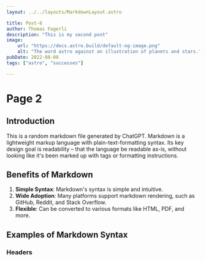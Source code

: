 ```yaml
---
layout: ../../layouts/MarkdownLayout.astro

title: Post-6
author: Thomas Fagerli
description: "This is my second post"
image:
    url: "https://docs.astro.build/default-og-image.png"
    alt: "The word astro against an illustration of planets and stars."
pubDate: 2022-08-08
tags: ["astro", "successes"]

---
```

# Page 2

## Introduction

This is a random markdown file generated by ChatGPT. Markdown is a lightweight markup language with plain-text-formatting syntax. Its key design goal is readability – that the language be readable as-is, without looking like it's been marked up with tags or formatting instructions.

## Benefits of Markdown

1. **Simple Syntax**: Markdown's syntax is simple and intuitive.
2. **Wide Adoption**: Many platforms support markdown rendering, such as GitHub, Reddit, and Stack Overflow.
3. **Flexible**: Can be converted to various formats like HTML, PDF, and more.

## Examples of Markdown Syntax

### Headers

